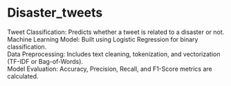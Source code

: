 # Disaster_tweets
<p>Tweet Classification: Predicts whether a tweet is related to a disaster or not.<br>
Machine Learning Model: Built using Logistic Regression for binary classification.<br>
Data Preprocessing: Includes text cleaning, tokenization, and vectorization (TF-IDF or Bag-of-Words).<br>
Model Evaluation: Accuracy, Precision, Recall, and F1-Score metrics are calculated.</p>
